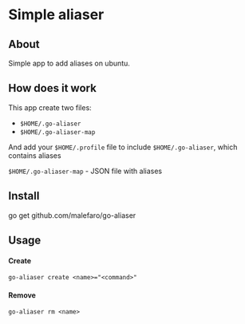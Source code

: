 # Simple aliaser 

## About 

Simple app to add aliases on ubuntu. 

## How does it work

This app create two files: 

* `$HOME/.go-aliaser`
* `$HOME/.go-aliaser-map`


And add your `$HOME/.profile` file to include `$HOME/.go-aliaser`, which contains aliases

`$HOME/.go-aliaser-map` - JSON file with aliases

## Install

go get github.com/malefaro/go-aliaser

## Usage

#### Create

`go-aliaser create <name>="<command>"`

#### Remove 

`go-aliaser rm <name>`

